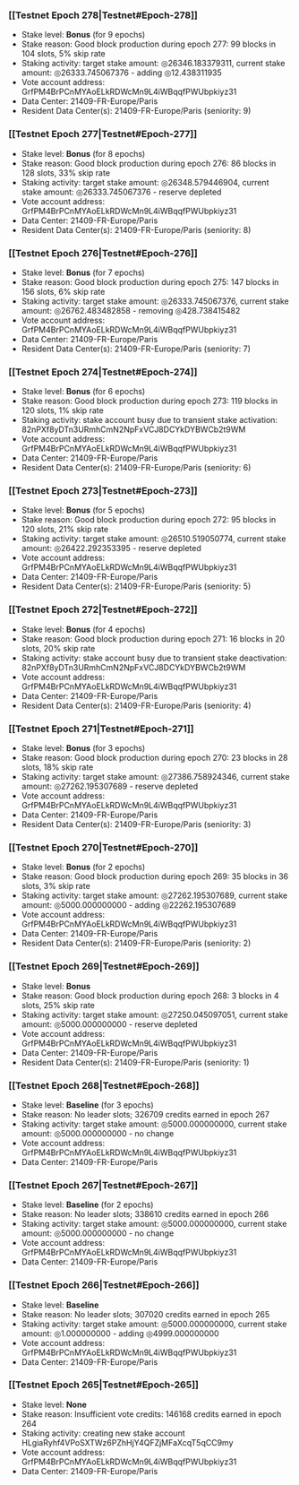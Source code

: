 ### [[Testnet Epoch 278|Testnet#Epoch-278]]
* Stake level: **Bonus** (for 9 epochs)
* Stake reason: Good block production during epoch 277: 99 blocks in 104 slots, 5% skip rate
* Staking activity: target stake amount: ◎26346.183379311, current stake amount: ◎26333.745067376 - adding ◎12.438311935
* Vote account address: GrfPM4BrPCnMYAoELkRDWcMn9L4iWBqqfPWUbpkiyz31
* Data Center: 21409-FR-Europe/Paris
* Resident Data Center(s): 21409-FR-Europe/Paris (seniority: 9)
### [[Testnet Epoch 277|Testnet#Epoch-277]]
* Stake level: **Bonus** (for 8 epochs)
* Stake reason: Good block production during epoch 276: 86 blocks in 128 slots, 33% skip rate
* Staking activity: target stake amount: ◎26348.579446904, current stake amount: ◎26333.745067376 - reserve depleted
* Vote account address: GrfPM4BrPCnMYAoELkRDWcMn9L4iWBqqfPWUbpkiyz31
* Data Center: 21409-FR-Europe/Paris
* Resident Data Center(s): 21409-FR-Europe/Paris (seniority: 8)
### [[Testnet Epoch 276|Testnet#Epoch-276]]
* Stake level: **Bonus** (for 7 epochs)
* Stake reason: Good block production during epoch 275: 147 blocks in 156 slots, 6% skip rate
* Staking activity: target stake amount: ◎26333.745067376, current stake amount: ◎26762.483482858 - removing ◎428.738415482
* Vote account address: GrfPM4BrPCnMYAoELkRDWcMn9L4iWBqqfPWUbpkiyz31
* Data Center: 21409-FR-Europe/Paris
* Resident Data Center(s): 21409-FR-Europe/Paris (seniority: 7)
### [[Testnet Epoch 274|Testnet#Epoch-274]]
* Stake level: **Bonus** (for 6 epochs)
* Stake reason: Good block production during epoch 273: 119 blocks in 120 slots, 1% skip rate
* Staking activity: stake account busy due to transient stake activation: 82nPXf8yDTn3URmhCmN2NpFxVCJ8DCYkDYBWCb2t9WM
* Vote account address: GrfPM4BrPCnMYAoELkRDWcMn9L4iWBqqfPWUbpkiyz31
* Data Center: 21409-FR-Europe/Paris
* Resident Data Center(s): 21409-FR-Europe/Paris (seniority: 6)
### [[Testnet Epoch 273|Testnet#Epoch-273]]
* Stake level: **Bonus** (for 5 epochs)
* Stake reason: Good block production during epoch 272: 95 blocks in 120 slots, 21% skip rate
* Staking activity: target stake amount: ◎26510.519050774, current stake amount: ◎26422.292353395 - reserve depleted
* Vote account address: GrfPM4BrPCnMYAoELkRDWcMn9L4iWBqqfPWUbpkiyz31
* Data Center: 21409-FR-Europe/Paris
* Resident Data Center(s): 21409-FR-Europe/Paris (seniority: 5)
### [[Testnet Epoch 272|Testnet#Epoch-272]]
* Stake level: **Bonus** (for 4 epochs)
* Stake reason: Good block production during epoch 271: 16 blocks in 20 slots, 20% skip rate
* Staking activity: stake account busy due to transient stake deactivation: 82nPXf8yDTn3URmhCmN2NpFxVCJ8DCYkDYBWCb2t9WM
* Vote account address: GrfPM4BrPCnMYAoELkRDWcMn9L4iWBqqfPWUbpkiyz31
* Data Center: 21409-FR-Europe/Paris
* Resident Data Center(s): 21409-FR-Europe/Paris (seniority: 4)
### [[Testnet Epoch 271|Testnet#Epoch-271]]
* Stake level: **Bonus** (for 3 epochs)
* Stake reason: Good block production during epoch 270: 23 blocks in 28 slots, 18% skip rate
* Staking activity: target stake amount: ◎27386.758924346, current stake amount: ◎27262.195307689 - reserve depleted
* Vote account address: GrfPM4BrPCnMYAoELkRDWcMn9L4iWBqqfPWUbpkiyz31
* Data Center: 21409-FR-Europe/Paris
* Resident Data Center(s): 21409-FR-Europe/Paris (seniority: 3)
### [[Testnet Epoch 270|Testnet#Epoch-270]]
* Stake level: **Bonus** (for 2 epochs)
* Stake reason: Good block production during epoch 269: 35 blocks in 36 slots, 3% skip rate
* Staking activity: target stake amount: ◎27262.195307689, current stake amount: ◎5000.000000000 - adding ◎22262.195307689
* Vote account address: GrfPM4BrPCnMYAoELkRDWcMn9L4iWBqqfPWUbpkiyz31
* Data Center: 21409-FR-Europe/Paris
* Resident Data Center(s): 21409-FR-Europe/Paris (seniority: 2)
### [[Testnet Epoch 269|Testnet#Epoch-269]]
* Stake level: **Bonus**
* Stake reason: Good block production during epoch 268: 3 blocks in 4 slots, 25% skip rate
* Staking activity: target stake amount: ◎27250.045097051, current stake amount: ◎5000.000000000 - reserve depleted
* Vote account address: GrfPM4BrPCnMYAoELkRDWcMn9L4iWBqqfPWUbpkiyz31
* Data Center: 21409-FR-Europe/Paris
* Resident Data Center(s): 21409-FR-Europe/Paris (seniority: 1)
### [[Testnet Epoch 268|Testnet#Epoch-268]]
* Stake level: **Baseline** (for 3 epochs)
* Stake reason: No leader slots; 326709 credits earned in epoch 267
* Staking activity: target stake amount: ◎5000.000000000, current stake amount: ◎5000.000000000 - no change
* Vote account address: GrfPM4BrPCnMYAoELkRDWcMn9L4iWBqqfPWUbpkiyz31
* Data Center: 21409-FR-Europe/Paris
### [[Testnet Epoch 267|Testnet#Epoch-267]]
* Stake level: **Baseline** (for 2 epochs)
* Stake reason: No leader slots; 338610 credits earned in epoch 266
* Staking activity: target stake amount: ◎5000.000000000, current stake amount: ◎5000.000000000 - no change
* Vote account address: GrfPM4BrPCnMYAoELkRDWcMn9L4iWBqqfPWUbpkiyz31
* Data Center: 21409-FR-Europe/Paris
### [[Testnet Epoch 266|Testnet#Epoch-266]]
* Stake level: **Baseline**
* Stake reason: No leader slots; 307020 credits earned in epoch 265
* Staking activity: target stake amount: ◎5000.000000000, current stake amount: ◎1.000000000 - adding ◎4999.000000000
* Vote account address: GrfPM4BrPCnMYAoELkRDWcMn9L4iWBqqfPWUbpkiyz31
* Data Center: 21409-FR-Europe/Paris
### [[Testnet Epoch 265|Testnet#Epoch-265]]
* Stake level: **None**
* Stake reason: Insufficient vote credits: 146168 credits earned in epoch 264
* Staking activity: creating new stake account HLgiaRyhf4VPoSXTWz6PZhHjY4QFZjMFaXcqT5qCC9my
* Vote account address: GrfPM4BrPCnMYAoELkRDWcMn9L4iWBqqfPWUbpkiyz31
* Data Center: 21409-FR-Europe/Paris